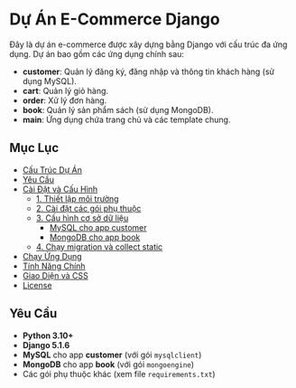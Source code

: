 # Dự Án E-Commerce Django

Đây là dự án e-commerce được xây dựng bằng Django với cấu trúc đa ứng dụng. Dự án bao gồm các ứng dụng chính sau:

- **customer**: Quản lý đăng ký, đăng nhập và thông tin khách hàng (sử dụng MySQL).
- **cart**: Quản lý giỏ hàng.
- **order**: Xử lý đơn hàng.
- **book**: Quản lý sản phẩm sách (sử dụng MongoDB).
- **main**: Ứng dụng chứa trang chủ và các template chung.

## Mục Lục

- [Cấu Trúc Dự Án](#cấu-trúc-dự-án)
- [Yêu Cầu](#yêu-cầu)
- [Cài Đặt và Cấu Hình](#cài-đặt-và-cấu-hình)
  - [1. Thiết lập môi trường](#1-thiết-lập-môi-trường)
  - [2. Cài đặt các gói phụ thuộc](#2-cài-đặt-các-gói-phụ-thuộc)
  - [3. Cấu hình cơ sở dữ liệu](#3-cấu-hình-cơ-sở-dữ-liệu)
    - [MySQL cho app customer](#mysql-cho-app-customer)
    - [MongoDB cho app book](#mongodb-cho-app-book)
  - [4. Chạy migration và collect static](#4-chạy-migration-và-collect-static)
- [Chạy Ứng Dụng](#chạy-ứng-dụng)
- [Tính Năng Chính](#tính-năng-chính)
- [Giao Diện và CSS](#giao-diện-và-css)
- [License](#license)

## Yêu Cầu

- **Python 3.10+**
- **Django 5.1.6**
- **MySQL** cho app **customer** (với gói `mysqlclient`)
- **MongoDB** cho app **book** (với gói `mongoengine`)
- Các gói phụ thuộc khác (xem file `requirements.txt`)
